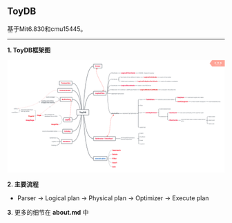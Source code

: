 ## ToyDB

基于Mit6.830和cmu15445。

------

**1. ToyDB框架图**

![](https://github.com/DreaMer963/ToyDB/blob/master/pdf/picture/ToyDB.png)

**2. 主要流程**

- Parser -> Logical plan -> Physical plan -> Optimizer -> Execute plan

**3**. 更多的细节在 **about.md** 中 
